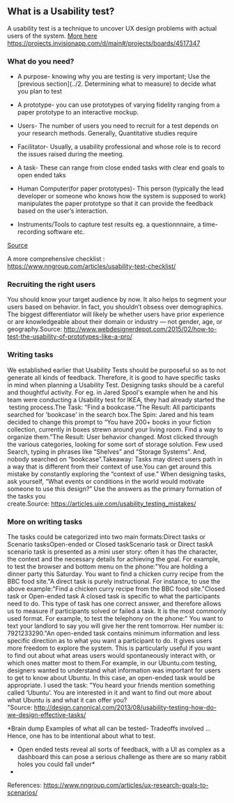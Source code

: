 
## What is a Usability test?
A usability test is a technique to uncover UX design problems with actual users of the system.
[More here](https://drive.google.com/open?id=0BwLVd0W-_5qwU0J4TjBCa1ZCSjg)
https://projects.invisionapp.com/d/main#/projects/boards/4517347

### What do you need?

- A purpose- knowing why you are testing is very important; Use the [previous section](../2. Determining what to measure) to decide what you plan to test

- A prototype- you can use prototypes of varying fidelity ranging from a paper prototype to an interactive mockup.


- Users- The number of users you need to recruit for a test depends on your research methods. Generally, Quantitative studies require 


- Facilitator- Usually, a usability professional and whose role is to record the issues raised during the meeting.

- A task- These can range from close ended tasks with clear end goals to open ended taks

- Human Computer(for paper prototypes)- This person (typically the lead developer or someone who knows how the system is supposed to work) manipulates the paper prototype so that it can provide the feedback based on the user’s interaction.

- Instruments/Tools to capture test results eg. a questionnnaire, a time-recording software etc.

[Source](http://usabilitygeek.com/paper-prototyping-as-a-usability-testing-technique/)

A more comprehensive checklist : https://www.nngroup.com/articles/usability-test-checklist/ 


### Recruiting the right users

You should know your target audience by now. It also helps to segment your users based on behavior. In fact, you shouldn’t obsess over demographics. The biggest differentiator will likely be whether users have prior experience or are knowledgeable about their domain or industry — not gender, age, or geography.Source: http://www.webdesignerdepot.com/2015/02/how-to-test-the-usability-of-prototypes-like-a-pro/

### Writing tasks
We established earlier that Usability Tests should be purposeful so as to not generate all kinds of feedback. Therefore, it is good to have specific tasks in mind when planning a Usability Test. Designing tasks should be a careful and thoughtful activity. For eg. in Jared Spool's example when he and his team were conducting a Usability test for IKEA, they had already started the  testing process.The Task: “Find a bookcase.”The Result: All participants searched for 'bookcase' in the search box.The Spin: Jared and his team decided to change this prompt to “You have 200+ books in your fiction collection, currently in boxes strewn around your living room. Find a way to organize them.”The Result: User behavior changed. Most clicked through the various categories, looking for some sort of storage solution. Few used Search, typing in phrases like “Shelves” and “Storage Systems”. And, nobody searched on “bookcase”.Takeaway: Tasks may direct users path in a way that is different from their context of use.You can get around this mistake by constantly exploring the “context of use.” When designing tasks, ask yourself, “What events or conditions in the world would motivate someone to use this design?” Use the answers as the primary formation of the tasks you create.Source: https://articles.uie.com/usability_testing_mistakes/

### More on writing tasks
The tasks could be categorized into two main formats:Direct tasks or Scenario tasksOpen-ended or Closed taskScenario task or Direct taskA scenario task is presented as a mini user story: often it has the character, the context and the necessary details for achieving the goal. For example, to test the browser and bottom menu on the phone:"You are holding a dinner party this Saturday. You want to find a chicken curry recipe from the BBC food site."A direct task is purely instructional. For instance, to use the above example:"Find a chicken curry recipe from the BBC food site."Closed task or Open-ended task A closed task is specific to what the participants need to do. This type of task has one correct answer, and therefore allows us to measure if participants solved or failed a task. It is the most commonly used format. For example, to test the telephony on the phone:" You want to text your landlord to say you will give her the rent tomorrow. Her number is: 7921233290."An open-ended task contains minimum information and less specific direction as to what you want a participant to do. It gives users more freedom to explore the system. This is particularly useful if you want to find out about what areas users would spontaneously interact with, or which ones matter most to them.For example, in our Ubuntu.com testing, designers wanted to understand what information was important for users to get to know about Ubuntu. In this case, an open-ended task would be appropriate. I used the task: "You heard your friends mention something called ‘Ubuntu’. You are interested in it and want to find out more about what Ubuntu is and what it can offer you?
"Source: http://design.canonical.com/2013/08/usability-testing-how-do-we-design-effective-tasks/




*Brain dump Examples of what all can be tested-
Tradeoffs involved
… Hence, one has to be intentional about what to test.
- Open ended tests reveal all sorts of feedback, with a UI as complex as a dashboard this can pose a serious challenge as there are so many rabbit holes you could fall under*
- ​



References:
https://www.nngroup.com/articles/ux-research-goals-to-scenarios/
